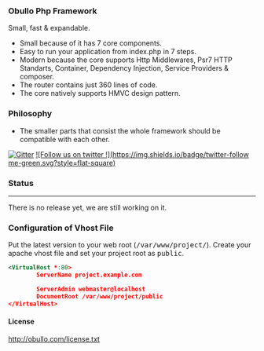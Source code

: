 
### Obullo Php Framework

Small, fast & expandable.

* Small because of it has 7 core components.
* Easy to run your application from index.php in 7 steps.
* Modern because the core supports Http Middlewares, Psr7 HTTP Standarts, Container, Dependency Injection, Service Providers & composer.
* The router contains just 360 lines of code.
* The core natively supports HMVC design pattern.

### Philosophy

* The smaller parts that consist the whole framework should be compatible with each other.

[![Gitter](https://badges.gitter.im/Join%20Chat.svg)](https://gitter.im/obullo/framework?utm_source=badge&utm_medium=badge&utm_campaign=pr-badge&utm_content=badge) [![Follow us on twitter !](https://img.shields.io/badge/twitter-follow me-green.svg?style=flat-square)](http://twitter.com/obullo)

### Status

----

There is no release yet, we are still working on it.

### Configuration of Vhost File

Put the latest version to your web root (<kbd>/var/www/project/</kbd>). Create your apache vhost file and set your project root as <kbd>public</kbd>.

```xml
<VirtualHost *:80>
        ServerName project.example.com

        ServerAdmin webmaster@localhost
        DocumentRoot /var/www/project/public
</VirtualHost>
```

#### License

<a href="http://obullo.com/license.txt" targe="_blank">http://obullo.com/license.txt</a>

